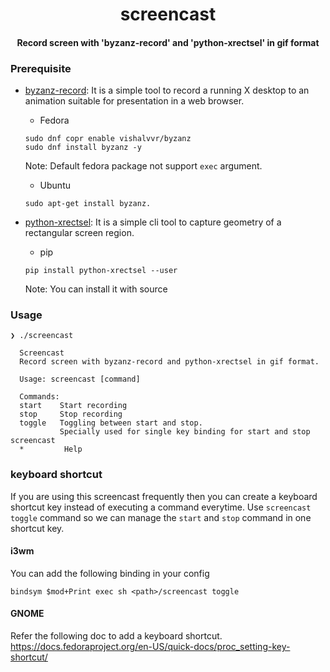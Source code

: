 <h1 align="center"> screencast</h1>
<h4 align="center">Record screen with 'byzanz-record' and 'python-xrectsel' in gif format</h4>

### Prerequisite
- [byzanz-record](git://git.gnome.org/byzanz):
It is a simple tool to record a running X desktop to an animation suitable
for presentation in a web browser.
    - Fedora
    ```
    sudo dnf copr enable vishalvvr/byzanz
    sudo dnf install byzanz -y
    ```
    Note: Default fedora package not support `exec` argument.
    - Ubuntu
    ```
    sudo apt-get install byzanz.
    ```    

- [python-xrectsel](https://github.com/digitronik/python-xrectsel):
It is a simple cli tool to capture geometry of a rectangular screen region.
    - pip
    ```
    pip install python-xrectsel --user
    ```
    Note: You can install it with source

### Usage
```
❯ ./screencast

  Screencast
  Record screen with byzanz-record and python-xrectsel in gif format.

  Usage: screencast [command]

  Commands:
  start    Start recording
  stop	   Stop recording
  toggle   Toggling between start and stop.
           Specially used for single key binding for start and stop screencast
  *         Help
```

### keyboard shortcut  
If you are using this screencast frequently then you can create a keyboard shortcut key instead of executing a command everytime. Use `screencast toggle` command so we can manage the `start` and `stop` command in one shortcut key.

#### i3wm
You can add the following binding in your config
```
bindsym $mod+Print exec sh <path>/screencast toggle
```
#### GNOME
Refer the following doc to add a keyboard shortcut. 
https://docs.fedoraproject.org/en-US/quick-docs/proc_setting-key-shortcut/
